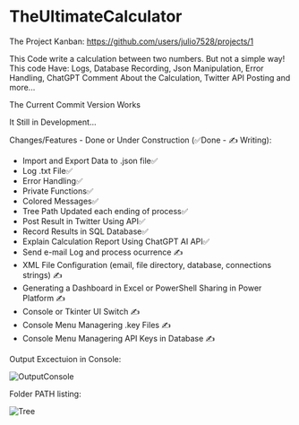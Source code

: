 # TheUltimateCalculator

The Project Kanban: https://github.com/users/julio7528/projects/1

This Code write a calculation between two numbers. But not a simple way! This code Have: Logs, Database Recording, Json Manipulation, Error Handling, ChatGPT Comment About the Calculation, Twitter API Posting and more... 

The Current Commit Version Works

It Still in Development...

Changes/Features - Done or Under Construction (✅Done - ✍️ Writing):

  - Import and Export Data to .json file✅
  - Log .txt File✅
  - Error Handling✅
  - Private Functions✅
  - Colored Messages✅
  - Tree Path Updated each ending of process✅  
  - Post Result in Twitter Using API✅
  - Record Results in SQL Database✅
  - Explain Calculation Report Using ChatGPT AI API✅
  - Send e-mail Log and process ocurrence ✍️
  - XML File Configuration (email, file directory, database, connections strings) ✍️
  - Generating a Dashboard in Excel or PowerShell Sharing in Power Platform ✍️
  - Console or Tkinter UI Switch ✍️
  - Console Menu Managering .key Files ✍️
  - Console Menu Managering API Keys in Database ✍️

Output Excectuion in Console:

![OutputConsole](https://user-images.githubusercontent.com/58828552/215864535-40d0fecf-52aa-4fa3-a1be-67c1cb823b76.png)

Folder PATH listing:

![Tree](https://user-images.githubusercontent.com/58828552/215863975-1b5eac30-362c-49de-80cf-89181f3cc0fe.png)
